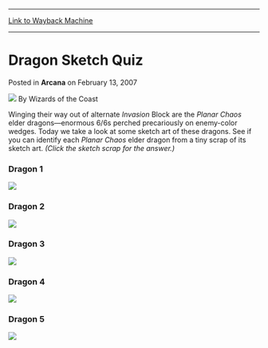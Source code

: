 
---
[Link to Wayback Machine](https://web.archive.org/web/20211201223351/https://magic.wizards.com/en/articles/archive/arcana/dragon-sketch-quiz-2007-02-13)

[_metadata_:author]:- "Wizards of the Coast"
[_metadata_:description]:- "Winging their way out of alternate Invasion Block are the Planar Chaos elder dragons—enormous 6/6s perched precariously on enemy-color wedges. Today we take a look at some sketch art of these dragons. See if you can identify each Planar Chaos elder dragon from a tiny scrap of its sketch art. (Click the sketch scrap for the answer.) Dragon 1 Dragon 2 Dragon 3 Dragon 4 Dragon 5"
[_metadata_:generator]:- "Drupal 7 (http://drupal.org)"
[_metadata_:node]:- "698591"
[_metadata_:publish_date]:- "2007-02-13"
[_metadata_:source]:- "div-main-content"
[_metadata_:title]:- "Dragon Sketch Quiz"
[_metadata_:wayback_capture_timestamp]:- "2021-12-01 22:33:51"
[_metadata_:wayback_raw_url]:- "https://web.archive.org/web/20211201223351id_/https://magic.wizards.com/en/articles/archive/arcana/dragon-sketch-quiz-2007-02-13"
[_metadata_:wayback_url]:- "https://magic.wizards.com/en/articles/archive/arcana/dragon-sketch-quiz-2007-02-13"
---


Dragon Sketch Quiz
==================



 Posted in **Arcana**
 on February 13, 2007 






![](https://media.magic.wizards.com/styles/auth_small/public/images/person/wizards_author.jpg)
By Wizards of the Coast












Winging  their way out of alternate *Invasion* Block are the *Planar Chaos* elder dragons—enormous 6/6s perched precariously on enemy-color wedges. Today we take a look at some sketch art of these dragons. See if you can identify each *Planar Chaos* elder dragon from a tiny scrap of its sketch art. *(Click the sketch scrap for the answer.)*






### Dragon 1


  
[![](https://media.magic.wizards.com/image_legacy_migration/magic/images/Arcana2-13Dragon1.jpg)](#)
  



### Dragon 2


  
[![](https://media.magic.wizards.com/image_legacy_migration/magic/images/Arcana2-13Dragon2.jpg)](#)
  



### Dragon 3


  
[![](https://media.magic.wizards.com/image_legacy_migration/magic/images/Arcana2-13Dragon3.jpg)](#)
  



### Dragon 4


  
[![](https://media.magic.wizards.com/image_legacy_migration/magic/images/Arcana2-13Dragon4.jpg)](#)
  



### Dragon 5


  
[![](https://media.magic.wizards.com/image_legacy_migration/magic/images/Arcana2-13Dragon5.jpg)](#)
  






